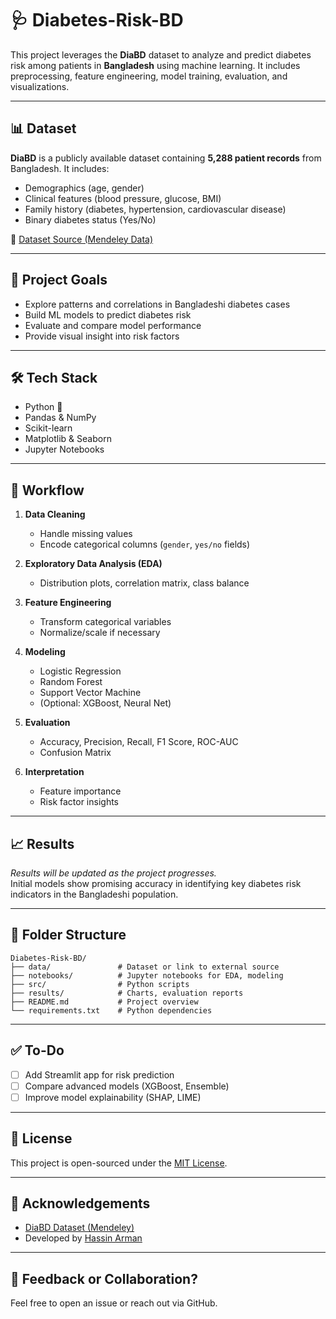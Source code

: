 
# 🩺 Diabetes-Risk-BD

This project leverages the **DiaBD** dataset to analyze and predict diabetes risk among patients in **Bangladesh** using machine learning. It includes preprocessing, feature engineering, model training, evaluation, and visualizations.

---

## 📊 Dataset

**DiaBD** is a publicly available dataset containing **5,288 patient records** from Bangladesh. It includes:
- Demographics (age, gender)
- Clinical features (blood pressure, glucose, BMI)
- Family history (diabetes, hypertension, cardiovascular disease)
- Binary diabetes status (Yes/No)

📁 [Dataset Source (Mendeley Data)](https://data.mendeley.com/datasets/m8cgwxs9s6/2)

---

## 🧠 Project Goals

- Explore patterns and correlations in Bangladeshi diabetes cases
- Build ML models to predict diabetes risk
- Evaluate and compare model performance
- Provide visual insight into risk factors

---

## 🛠️ Tech Stack

- Python 🐍  
- Pandas & NumPy  
- Scikit-learn  
- Matplotlib & Seaborn  
- Jupyter Notebooks  

---

## 🔄 Workflow

1. **Data Cleaning**
   - Handle missing values
   - Encode categorical columns (`gender`, `yes/no` fields)

2. **Exploratory Data Analysis (EDA)**
   - Distribution plots, correlation matrix, class balance

3. **Feature Engineering**
   - Transform categorical variables
   - Normalize/scale if necessary

4. **Modeling**
   - Logistic Regression
   - Random Forest
   - Support Vector Machine
   - (Optional: XGBoost, Neural Net)

5. **Evaluation**
   - Accuracy, Precision, Recall, F1 Score, ROC-AUC
   - Confusion Matrix

6. **Interpretation**
   - Feature importance
   - Risk factor insights

---

## 📈 Results

_Results will be updated as the project progresses._  
Initial models show promising accuracy in identifying key diabetes risk indicators in the Bangladeshi population.

---

## 📂 Folder Structure

```
Diabetes-Risk-BD/
├── data/               # Dataset or link to external source
├── notebooks/          # Jupyter notebooks for EDA, modeling
├── src/                # Python scripts
├── results/            # Charts, evaluation reports
├── README.md           # Project overview
└── requirements.txt    # Python dependencies
```

---

## ✅ To-Do

- [ ] Add Streamlit app for risk prediction  
- [ ] Compare advanced models (XGBoost, Ensemble)  
- [ ] Improve model explainability (SHAP, LIME)  

---

## 📌 License

This project is open-sourced under the [MIT License](LICENSE).

---

## 🙌 Acknowledgements

- [DiaBD Dataset (Mendeley)](https://data.mendeley.com/datasets/m8cgwxs9s6/2)  
- Developed by [Hassin Arman](https://github.com/hassin070)

---

## 💬 Feedback or Collaboration?

Feel free to open an issue or reach out via GitHub.


